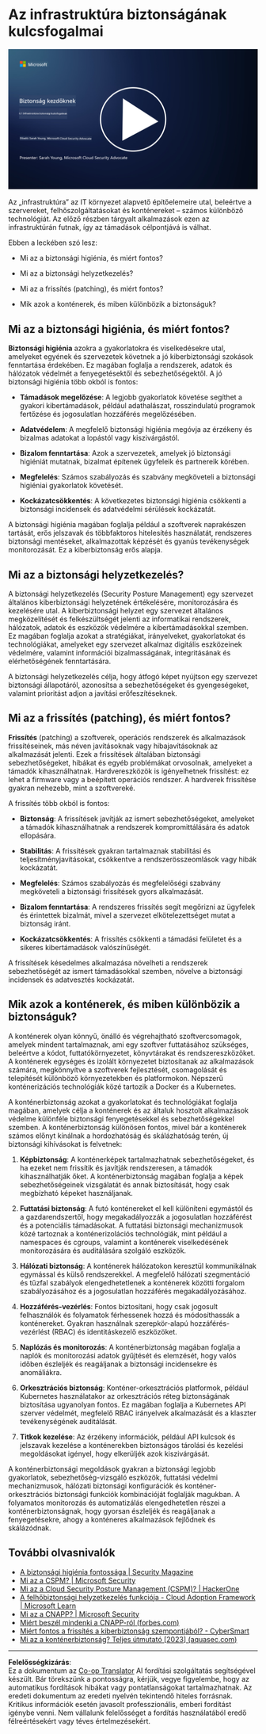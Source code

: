 <!--
CO_OP_TRANSLATOR_METADATA:
{
  "original_hash": "882ebf66a648f419bcbf680ed6aefa00",
  "translation_date": "2025-09-03T20:06:03+00:00",
  "source_file": "6.1 Infrastructure security key concepts.md",
  "language_code": "hu"
}
-->
# Az infrastruktúra biztonságának kulcsfogalmai

[![Nézd meg a videót](../../translated_images/6-1_placeholder.773c176b8b7e3560d49a8ab481a9457006c04ad3c7b3acd4a4291af6da21df7f.hu.png)](https://learn-video.azurefd.net/vod/player?id=729d969e-c8ce-4889-aaa0-e5d92658ed62)

Az „infrastruktúra” az IT környezet alapvető építőelemeire utal, beleértve a szervereket, felhőszolgáltatásokat és konténereket – számos különböző technológiát. Az előző részben tárgyalt alkalmazások ezen az infrastruktúrán futnak, így az támadások célpontjává is válhat.

Ebben a leckében szó lesz:

- Mi az a biztonsági higiénia, és miért fontos?

- Mi az a biztonsági helyzetkezelés?

- Mi az a frissítés (patching), és miért fontos?

- Mik azok a konténerek, és miben különbözik a biztonságuk?

## Mi az a biztonsági higiénia, és miért fontos?

**Biztonsági higiénia** azokra a gyakorlatokra és viselkedésekre utal, amelyeket egyének és szervezetek követnek a jó kiberbiztonsági szokások fenntartása érdekében. Ez magában foglalja a rendszerek, adatok és hálózatok védelmét a fenyegetésektől és sebezhetőségektől. A jó biztonsági higiénia több okból is fontos:

- **Támadások megelőzése**: A legjobb gyakorlatok követése segíthet a gyakori kibertámadások, például adathalászat, rosszindulatú programok fertőzése és jogosulatlan hozzáférés megelőzésében.

- **Adatvédelem**: A megfelelő biztonsági higiénia megóvja az érzékeny és bizalmas adatokat a lopástól vagy kiszivárgástól.

- **Bizalom fenntartása**: Azok a szervezetek, amelyek jó biztonsági higiéniát mutatnak, bizalmat építenek ügyfeleik és partnereik körében.

- **Megfelelés**: Számos szabályozás és szabvány megköveteli a biztonsági higiéniai gyakorlatok követését.

- **Kockázatcsökkentés**: A következetes biztonsági higiénia csökkenti a biztonsági incidensek és adatvédelmi sérülések kockázatát.

A biztonsági higiénia magában foglalja például a szoftverek naprakészen tartását, erős jelszavak és többfaktoros hitelesítés használatát, rendszeres biztonsági mentéseket, alkalmazottak képzését és gyanús tevékenységek monitorozását. Ez a kiberbiztonság erős alapja.

## Mi az a biztonsági helyzetkezelés?

A biztonsági helyzetkezelés (Security Posture Management) egy szervezet általános kiberbiztonsági helyzetének értékelésére, monitorozására és kezelésére utal. A kiberbiztonsági helyzet egy szervezet általános megközelítését és felkészültségét jelenti az informatikai rendszerek, hálózatok, adatok és eszközök védelmére a kibertámadásokkal szemben. Ez magában foglalja azokat a stratégiákat, irányelveket, gyakorlatokat és technológiákat, amelyeket egy szervezet alkalmaz digitális eszközeinek védelmére, valamint információi bizalmasságának, integritásának és elérhetőségének fenntartására. 

A biztonsági helyzetkezelés célja, hogy átfogó képet nyújtson egy szervezet biztonsági állapotáról, azonosítsa a sebezhetőségeket és gyengeségeket, valamint prioritást adjon a javítási erőfeszítéseknek.

## Mi az a frissítés (patching), és miért fontos?

**Frissítés** (patching) a szoftverek, operációs rendszerek és alkalmazások frissítéseinek, más néven javításoknak vagy hibajavításoknak az alkalmazását jelenti. Ezek a frissítések általában biztonsági sebezhetőségeket, hibákat és egyéb problémákat orvosolnak, amelyeket a támadók kihasználhatnak. Hardvereszközök is igényelhetnek frissítést: ez lehet a firmware vagy a beépített operációs rendszer. A hardverek frissítése gyakran nehezebb, mint a szoftvereké.

A frissítés több okból is fontos:

- **Biztonság**: A frissítések javítják az ismert sebezhetőségeket, amelyeket a támadók kihasználhatnak a rendszerek kompromittálására és adatok ellopására.

- **Stabilitás**: A frissítések gyakran tartalmaznak stabilitási és teljesítményjavításokat, csökkentve a rendszerösszeomlások vagy hibák kockázatát.

- **Megfelelés**: Számos szabályozás és megfelelőségi szabvány megköveteli a biztonsági frissítések gyors alkalmazását.

- **Bizalom fenntartása**: A rendszeres frissítés segít megőrizni az ügyfelek és érintettek bizalmát, mivel a szervezet elkötelezettséget mutat a biztonság iránt.

- **Kockázatcsökkentés**: A frissítés csökkenti a támadási felületet és a sikeres kibertámadások valószínűségét.

A frissítések késedelmes alkalmazása növelheti a rendszerek sebezhetőségét az ismert támadásokkal szemben, növelve a biztonsági incidensek és adatvesztés kockázatát.

## Mik azok a konténerek, és miben különbözik a biztonságuk?

A konténerek olyan könnyű, önálló és végrehajtható szoftvercsomagok, amelyek mindent tartalmaznak, ami egy szoftver futtatásához szükséges, beleértve a kódot, futtatókörnyezetet, könyvtárakat és rendszereszközöket. A konténerek egységes és izolált környezetet biztosítanak az alkalmazások számára, megkönnyítve a szoftverek fejlesztését, csomagolását és telepítését különböző környezetekben és platformokon. Népszerű konténerizációs technológiák közé tartozik a Docker és a Kubernetes.

A konténerbiztonság azokat a gyakorlatokat és technológiákat foglalja magában, amelyek célja a konténerek és az általuk hosztolt alkalmazások védelme különféle biztonsági fenyegetésekkel és sebezhetőségekkel szemben. A konténerbiztonság különösen fontos, mivel bár a konténerek számos előnyt kínálnak a hordozhatóság és skálázhatóság terén, új biztonsági kihívásokat is felvetnek:

1. **Képbiztonság**: A konténerképek tartalmazhatnak sebezhetőségeket, és ha ezeket nem frissítik és javítják rendszeresen, a támadók kihasználhatják őket. A konténerbiztonság magában foglalja a képek sebezhetőségeinek vizsgálatát és annak biztosítását, hogy csak megbízható képeket használjanak.

2. **Futtatási biztonság**: A futó konténereket el kell különíteni egymástól és a gazdarendszertől, hogy megakadályozzák a jogosulatlan hozzáférést és a potenciális támadásokat. A futtatási biztonsági mechanizmusok közé tartoznak a konténerizolációs technológiák, mint például a namespaces és cgroups, valamint a konténerek viselkedésének monitorozására és auditálására szolgáló eszközök.

3. **Hálózati biztonság**: A konténerek hálózatokon keresztül kommunikálnak egymással és külső rendszerekkel. A megfelelő hálózati szegmentáció és tűzfal szabályok elengedhetetlenek a konténerek közötti forgalom szabályozásához és a jogosulatlan hozzáférés megakadályozásához.

4. **Hozzáférés-vezérlés**: Fontos biztosítani, hogy csak jogosult felhasználók és folyamatok férhessenek hozzá és módosíthassák a konténereket. Gyakran használnak szerepkör-alapú hozzáférés-vezérlést (RBAC) és identitáskezelő eszközöket.

5. **Naplózás és monitorozás**: A konténerbiztonság magában foglalja a naplók és monitorozási adatok gyűjtését és elemzését, hogy valós időben észleljék és reagáljanak a biztonsági incidensekre és anomáliákra.

6. **Orkesztrációs biztonság**: Konténer-orkesztrációs platformok, például Kubernetes használatakor az orkesztrációs réteg biztonságának biztosítása ugyanolyan fontos. Ez magában foglalja a Kubernetes API szerver védelmét, megfelelő RBAC irányelvek alkalmazását és a klaszter tevékenységének auditálását.

7. **Titkok kezelése**: Az érzékeny információk, például API kulcsok és jelszavak kezelése a konténerekben biztonságos tárolási és kezelési megoldásokat igényel, hogy elkerüljék azok kiszivárgását.

A konténerbiztonsági megoldások gyakran a biztonsági legjobb gyakorlatok, sebezhetőség-vizsgáló eszközök, futtatási védelmi mechanizmusok, hálózati biztonsági konfigurációk és konténer-orkesztrációs biztonsági funkciók kombinációját foglalják magukban. A folyamatos monitorozás és automatizálás elengedhetetlen részei a konténerbiztonságnak, hogy gyorsan észleljék és reagáljanak a fenyegetésekre, ahogy a konténeres alkalmazások fejlődnek és skálázódnak.

## További olvasnivalók

- [A biztonsági higiénia fontossága | Security Magazine](https://www.securitymagazine.com/articles/99510-the-importance-of-security-hygiene)
- [Mi az a CSPM? | Microsoft Security](https://www.microsoft.com/security/business/security-101/what-is-cspm?WT.mc_id=academic-96948-sayoung)
- [Mi az a Cloud Security Posture Management (CSPM)? | HackerOne](https://www.hackerone.com/knowledge-center/what-cloud-security-posture-management)
- [A felhőbiztonsági helyzetkezelés funkciója - Cloud Adoption Framework | Microsoft Learn](https://learn.microsoft.com/azure/cloud-adoption-framework/organize/cloud-security-posture-management?WT.mc_id=academic-96948-sayoung)
- [Mi az a CNAPP? | Microsoft Security](https://www.microsoft.com/security/business/security-101/what-is-cnapp)
- [Miért beszél mindenki a CNAPP-ról (forbes.com)](https://www.forbes.com/sites/forbestechcouncil/2021/12/10/why-everyone-is-talking-about-cnapp/?sh=567275ca1549)
- [Miért fontos a frissítés a kiberbiztonság szempontjából? - CyberSmart](https://cybersmart.co.uk/blog/why-is-patching-important-to-cybersecurity/)
- [Mi az a konténerbiztonság? Teljes útmutató [2023] (aquasec.com)](https://www.aquasec.com/cloud-native-academy/container-security/container-security/)

---

**Felelősségkizárás**:  
Ez a dokumentum az [Co-op Translator](https://github.com/Azure/co-op-translator) AI fordítási szolgáltatás segítségével készült. Bár törekszünk a pontosságra, kérjük, vegye figyelembe, hogy az automatikus fordítások hibákat vagy pontatlanságokat tartalmazhatnak. Az eredeti dokumentum az eredeti nyelvén tekintendő hiteles forrásnak. Kritikus információk esetén javasolt professzionális, emberi fordítást igénybe venni. Nem vállalunk felelősséget a fordítás használatából eredő félreértésekért vagy téves értelmezésekért.